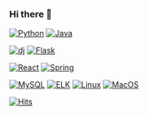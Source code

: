 ### Hi there 👋

<!--
**Jungwoo-20/Jungwoo-20** is a ✨ _special_ ✨ repository because its `README.md` (this file) appears on your GitHub profile.

Here are some ideas to get you started:

- 🔭 I’m currently working on ...
- 🌱 I’m currently learning ...
- 👯 I’m looking to collaborate on ...
- 🤔 I’m looking for help with ...
- 💬 Ask me about ...
- 📫 How to reach me: ...
- 😄 Pronouns: ...
- ⚡ Fun fact: ...
-->


[![Python](https://img.shields.io/badge/Python-3776AB?style=flat-square&logo=Python&logoColor=black)](github.com/Jungwoo-20/TODO-List)
[![Java](https://img.shields.io/badge/Java-007396?style=flat-square&logo=Java&logoColor=black)](github.com/Jungwoo-20/TODO-List)

[![dj](https://img.shields.io/badge/Django-092E20?style=flat-square&logo=Django&logoColor=black)](github.com/Jungwoo-20/TODO-List)
[![Flask](https://img.shields.io/badge/Flask-FFFFFF?style=flat-square&logo=Flask&logoColor=black)](github.com/Jungwoo-20/TODO-List)

[![React](https://img.shields.io/badge/React-61DAFB?style=flat-square&logo=React&logoColor=black)](github.com/Jungwoo-20/TODO-List)
[![Spring](https://img.shields.io/badge/Spring-6DB33F?style=flat-square&logo=Spring&logoColor=black)](github.com/Jungwoo-20/TODO-List)

[![MySQL](https://img.shields.io/badge/MySQL-4479A1?style=flat-square&logo=MySQL&logoColor=black)](github.com/Jungwoo-20/TODO-List)
[![ELK](https://img.shields.io/badge/Elasticsearch-005571?style=flat-square&logo=Elastic&logoColor=black)](github.com/Jungwoo-20/TODO-List)
[![Linux](https://img.shields.io/badge/Linux-FCC624?style=flat-square&logo=Linux&logoColor=black)](github.com/Jungwoo-20/TODO-List)
[![MacOS](https://img.shields.io/badge/macOS-FFFFFF?style=flat-square&logo=macOS&logoColor=black)](github.com/Jungwoo-20/TODO-List)


[![Hits](https://hits.seeyoufarm.com/api/count/incr/badge.svg?url=https%3A%2F%2Fgithub.com%2FJungwoo-20&count_bg=%2347473C&title_bg=%230076FF&icon=&icon_color=%23E7E7E7&title=hits&edge_flat=false)](https://hits.seeyoufarm.com)

